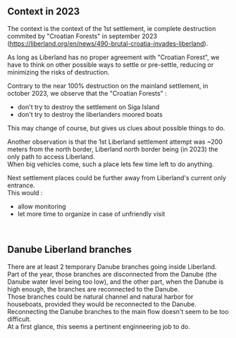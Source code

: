 
Context in 2023
---------------
The context is the context of the 1st settlement, ie complete destruction commited by "Croatian Forests" in september 2023 (https://liberland.org/en/news/490-brutal-croatia-invades-liberland).

As long as Liberland has no proper agreement with "Croatian Forest", we have to think on other possible ways to settle or pre-settle,
reducing or minimizing the risks of destruction.

Contrary to the near 100% destruction on the mainland settlement, in october 2023, we observe that the "Croatian Forests" :
* don't try to destroy the settlement on Siga Island
* don't try to destroy the liberlanders moored boats

This may change of course, but gives us clues about possible things to do.<br>

Another observation is that the 1st Liberland settlement attempt was ~200 meters from the north border,
Liberland north border being (in 2023) the only path to access Liberland.  
When big vehicles come, such a place lets few time left to do anything.  

Next settlement places could be further away from Liberland's current only entrance.  
This would :
* allow monitoring
* let more time to organize in case of unfriendly visit

<br>


Danube Liberland branches
-------------------------
There are at least 2 temporary Danube branches going inside Liberland.  
Part of the year, those branches are disconnected from the Danube (the Danube water level being too low), 
and the other part, when the Danube is high enough, the branches are reconnected to the Danube.  
Those branches could be natural channel and natural harbor for houseboats, provided they would be reconnected to the Danube.  
Reconnecting the Danube branches to the main flow doesn't seem to be too difficult.  
At a first glance, this seems a pertinent enginneering job to do.  
<br>


